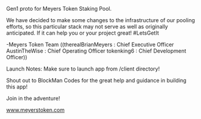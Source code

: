 Gen1 proto for Meyers Token Staking Pool. 

We have decided to make some changes to the infrastructure of our pooling efforts, 
so this particular stack may not serve as well as originally anticipated. 
If it can help you or your project great! 
#LetsGetIt 

-Meyers Token Team
((therealBrianMeyers <BRIAN MEYERS>: Chief Executive Officer
AustinTheWise <AUSTIN EGGE>: Chief Operating Officer
tokenking6 <NICKY DANA>: Chief Development Officer))

Launch Notes: Make sure to launch app from /client directory!

Shout out to BlockMan Codes for the great help and guidance in building this app!

Join in the adventure!

www.meyerstoken.com
